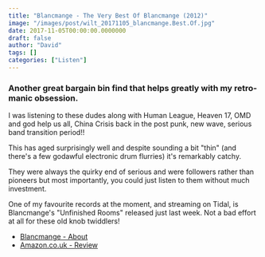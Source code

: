 ```yaml
---
title: "Blancmange - The Very Best Of Blancmange (2012)"
image: "/images/post/wilt_20171105_blancmange.Best.Of.jpg"
date: 2017-11-05T00:00:00.0000000
draft: false
author: "David"
tags: []
categories: ["Listen"]
---
```

### Another great bargain bin find that helps greatly with my retro-manic obsession.

 I was listening to these dudes along with Human League, Heaven 17, OMD and god help us all, China Crisis back in the post punk, new wave, serious band transition period!!

 This has aged surprisingly well and despite sounding a bit "thin" (and there's a few godawful electronic drum flurries) it's remarkably catchy.

 They were always the quirky end of serious and were followers rather than pioneers but most importantly, you could just listen to them without much investment. 

 One of my favourite records at the moment, and streaming on Tidal, is Blancmange's "Unfinished Rooms" released just last week. Not a bad effort at all for these old knob twiddlers!

-  [Blancmange - About](http://www.blancmange.co.uk/about/)
-  [Amazon.co.uk - Review](https://www.amazon.co.uk/Very-Best-Blancmange/dp/B008BENEJQ/ref=sr_1_3?s=music&amp;ie=UTF8&amp;qid=1509854990&amp;sr=1-3&amp;keywords=blancmange+cd)
